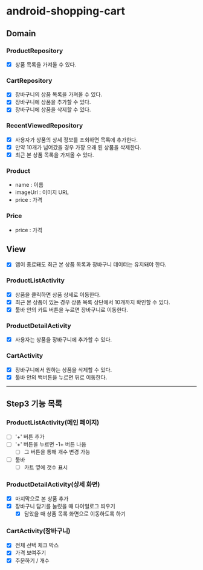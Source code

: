 # android-shopping-cart

## Domain

### ProductRepository

- [X] 상품 목록을 가져올 수 있다.

### CartRepository

- [X] 장바구니의 상품 목록을 가져올 수 있다.
- [X] 장바구니에 상품을 추가할 수 있다.
- [X] 장바구니에 상품을 삭제할 수 있다.

### RecentViewedRepository

- [X] 사용자가 상품의 상세 정보를 조회하면 목록에 추가한다.
- [X] 만약 10개가 넘어갔을 경우 가장 오래 된 상품을 삭제한다.
- [X] 최근 본 상품 목록을 가져올 수 있다.

### Product

- name : 이름
- imageUrl : 이미지 URL
- price : 가격

### Price

- price : 가격

## View

- [X] 앱이 종료돼도 최근 본 상품 목록과 장바구니 데이터는 유지돼야 한다.

### ProductListActivity

- [X] 상품을 클릭하면 상품 상세로 이동한다.
- [X] 최근 본 상품이 있는 경우 상품 목록 상단에서 10개까지 확인할 수 있다.
- [X] 툴바 안의 카트 버튼을 누르면 장바구니로 이동한다.

### ProductDetailActivity

- [X] 사용자는 상품을 장바구니에 추가할 수 있다.

### CartActivity

- [X] 장바구니에서 원하는 상품을 삭제할 수 있다.
- [X] 툴바 안의 백버튼을 누르면 뒤로 이동한다.

___

## Step3  기능 목록
### ProductListActivity(메인 페이지)
- [ ] '+' 버튼 추가
- [ ] '+' 버튼을 누르면 -1+ 버튼 나옴
  - [ ] 그 버튼을 통해 개수 변경 가능
- [ ] 툴바
    - [ ] 카트 옆에 갯수 표시
  
### ProductDetailActivity(상세 화면)
- [X] 마지막으로 본 상품 추가
- [X] 장바구니 담기를 눌렀을 때 다이얼로그 띄우기
  - [X] 담았을 때 상품 목록 화면으로 이동하도록 하기

### CartActivity(장바구니)
- [X] 전체 선택 체크 박스
- [X] 가격 보여주기
- [X] 주문하기 / 개수 

